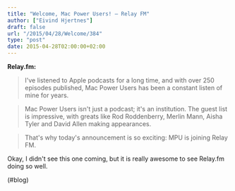 ```yaml
---
title: "Welcome, Mac Power Users! — Relay FM"
author: ["Eivind Hjertnes"]
draft: false
url: "/2015/04/28/Welcome/384"
type: "post"
date: 2015-04-28T02:00:00+02:00
---
```


**Relay.fm:**

> I've listened to Apple podcasts for a long time, and with over 250
> episodes published, Mac Power Users has been a constant listen of mine
> for years.

<!--quoteend-->

> Mac Power Users isn't just a podcast; it's an institution. The guest
> list is impressive, with greats like Rod Roddenberry, Merlin Mann,
> Aisha Tyler and David Allen making appearances.

<!--quoteend-->

> That's why today's announcement is so exciting: MPU is joining Relay
> FM.

Okay, I didn't see this one coming, but it is really awesome to see
Relay.fm doing so well.

(#blog)
